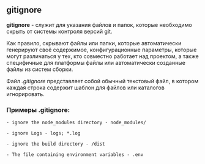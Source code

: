 ## gitignore

**gitignore** - служит для указания файлов и папок, которые необходимо скрыть от системы контроля версий git.

Как правило, скрывают файлы или папки, которые автоматически генерируют своё содержимое, конфигурационные параметры, которые могут различаться у тех, кто совместно работает над проектом, а также специфичные для платформы файлы или автоматически созданные файлы из систем сборки.

Файл _.gitignore_ представляет собой обычный текстовый файл, в котором каждая строка содержит шаблон для файлов или каталогов игнорировать.

### Примеры .gitignore:

 ```bash=
- ignore the node_modules directory - node_modules/

- ignore Logs - logs; *.log

- ignore the build directory - /dist

- The file containing environment variables - .env
```